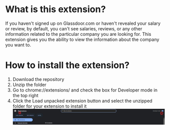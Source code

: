 # What is this extension?

If you haven't signed up on Glassdoor.com or haven't revealed your salary or review, by default, you can't see salaries, reviews, or any other information related to the particular company you are looking for. This extension gives you the ability to view the information about the company you want to.

# How to install the extension?

1. Download the repository
2. Unzip the folder
3. Go to chrome://extensions/ and check the box for Developer mode in the top right
4. Click the Load unpacked extension button and select the unzipped folder for your extension to install it
   ![Guide](assets/guide1.JPG)
